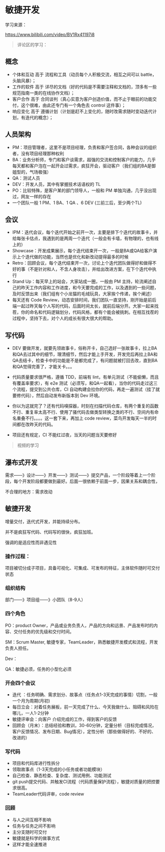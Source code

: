 # 敏捷开发



学习来源：

https://www.bilibili.com/video/BV1Rx41197i8

> 评论区的学习：

## 概念

- 个体和互动 高于 流程和工具（动员每个人积极交流，相互之间可以 battle，头脑风暴）；
- 工作的软件 高于 详尽的文档（好的代码是不需要注释和文档的，顶多有一些规范指南一类的在线协作文档）；
- 客户合作 高于 合同谈判（真心实意为客户创造价值，而不止于眼前的功能交付，这个很难，由此还专门有一个角色去 control 这件事）；
- 响应变化 高于 遵循计划（计划是赶不上变化的，随时改需求随时变动迭代计划，有迭代的概念）；



## 人员架构

- PM：项目管理者，这里不是项目经理，负责和客户签合同，各种会议的组织者，没有项目经理那种权利
- BA：业务分析师，专门和客户谈需求，超强的交流和控制客户的能力，几乎每天都和客户泡在一起开会过需求，疯狂开会，驱动客户（我们组的BA是御姐型的，气场极强）
- QA：测试人员
- DEV：开发人员，其中有掌握技术话语权的 TL
- PO：比较特殊，是客户某的部门领导人，一般和 PM 单独沟通，几乎没出现过，网友一样的存在
- 一个团队一般 1 PM、1 BA、1 QA 、6 DEV (三前三后，至少两个TL)



## 会议

- IPM：迭代会议，每个迭代开始之前开一次，主要是排下个迭代的故事卡，并给每张卡估点，我遇到的是两周一个迭代（一般会有卡墙，有物理的，也有线上的）
- Showcase：开发成果展示，每个迭代结束开一次，一般是BA或QA给客户演示上个迭代做的功能，当然也是优化和新改动提得最多的时候
- Retro：回顾会议，每个迭代结束开一次，讨论上个迭代团队做得好和做得不好的事（不是针对和人，不含人身攻击），并给出改进方案，在下个迭代中执行
- Stand Up：每天早上的站会，大家站成一圈，一般由 PM 主持，轮流阐述自己的昨天工作内容和工作进度，和今天要完成的工作，以及遇到的一些问题，及时反馈出来（我们组有个小龙猫的毛绒玩具，大家挨个传递，挨个阐述）
- 每天还有 Code Review，动态安排时间，我们团队一直坚持，刚开始是前后端一起过昨天每个人写的代码，后面时间太长，就前后端分开。大家一起来找茬，你的命名和代码逻辑划分，代码风格，都有个能会被挑刺。在相互找茬的过程中，坚持下去，对个人的成长有很大很大的帮助。



## 写代码

- DEV 要做开发，就要先领故事卡，俗称开卡，自己选好一张故事卡，拉上BA和QA去过其中的细节，理清细节，然后才能上手开发，开发完后再拉上BA和QA去结卡，检查卡中的功能是不是都完成了，有问题就被打回去改，直到BA和QA觉得完善了，才能关卡。。。

- 代码质量要求很严格，遵循 TDD，前端有 lint，有单元测试（不能偷懒，而且有覆盖率要求），有 e2e 测试（必须写，和QA一起看），当你的代码走过这三个流程，提交到公共仓库，CI 自动构建会拉你的代码，再走一遍测试（挂了就要修代码），然后自动发布新版本到 Dev 环境。

- 你以为这就完了？还有代码嗅探器，时刻在扫描代码仓库，有两个重复的函数不行、重复率太高不行、使用了骚代码去做类型转换之类的不行、空间内有命名重叠不行。。。。这一套下来，再加上 code review，菜鸟开发每天一半的时间都在改昨天的代码。

- 项目还有规定，CI 不能红过夜，当天的问题当天要修好



>  视频的学习



## 瀑布式开发

需求——》设计——》开发——》测试——》提交产品，一个阶段等着上一个阶段，每个开发阶段都要做到最好。后面一很依赖于前面一步，因果关系和耦合性， 

不合理的地方：需求改动

## 敏捷开发

增量交付，迭代式开发，并能持续分布。

并不是疯狂写代码、代码写的很快，疯狂加班。

强调的是适应性而非遇见性



### 操作过程：

项目被切分成子项目，具备可视化、可集成、可发布的特征，主体软件随时可交付状态



### 组织结构

部门——》项目组——》小团队（8-9人）

### 四个角色

PO：product Owner，产品或业务负责人，产品的方向和远景、产品发布时的内容、交付任务的优先级和交付时间。

SM：Scrum Master, 敏捷专家，TeamLeader，熟悉敏捷开发模式和流程，开发负责人担任。

Dev：

QA：敏捷必须，任务的小型化必须



### 开会四个会议

- 迭代 ：任务明确、需求划分、故事点（任务点1-3天完成的事情）切割，一般一个月为周期(月初)
- 每日立会：对着任务展板，前一天完成了什么、今天我做什么、阻碍和风险在哪儿，一人1-2分钟
- 敏捷评审会：向客户 介绍完成的工作，得到客户的反馈
- 回顾会（月末）：总结经验和教训，30-60分钟，定量分析（目标完成情况，客户反馈情况、发布日期、Bug情况），定性分析（那些做得好的、不好的、改进的）



### 写代码

- 项目和代码库进行性拆分
- 领取故事点（1-3天完成的小任务或者功能模块）
- 自己检查、静态检查、复杂度、测试用例、功能测试
- git push提交代码、并触发CI流程（代码质量保护流程），敏捷对质量的把控要求很高。
- TeamLeader代码评审，code review



### 回顾

- 与人之间互相不影响
- 任务与任务之间不影响
- 主分支随时可交付
- 敏捷就是科学的做事方式
- 这样才能全速推进